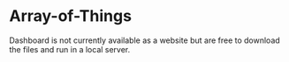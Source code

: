 # Array-of-Things 
Dashboard is not currently available as a website but are free to download the files and run in a local server.
